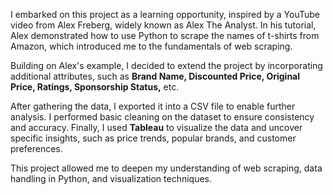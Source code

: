 I embarked on this project as a learning opportunity, inspired by a YouTube video from Alex Freberg, widely known as Alex The Analyst. In his tutorial, Alex demonstrated how to use Python to scrape the names of t-shirts from Amazon, which introduced me to the fundamentals of web scraping.

Building on Alex's example, I decided to extend the project by incorporating additional attributes, such as **Brand Name, Discounted Price, Original Price, Ratings, Sponsorship Status,** etc.

After gathering the data, I exported it into a CSV file to enable further analysis. I performed basic cleaning on the dataset to ensure consistency and accuracy. Finally, I used **Tableau** to visualize the data and uncover specific insights, such as price trends, popular brands, and customer preferences.

This project allowed me to deepen my understanding of web scraping, data handling in Python, and visualization techniques.

